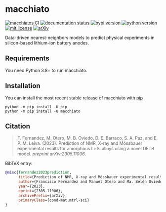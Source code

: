 # macchiato

[![macchiatos CI](https://github.com/fernandezfran/macchiato/actions/workflows/CI.yml/badge.svg)](https://github.com/fernandezfran/macchiato/actions/workflows/CI.yml)
[![documentation status](https://readthedocs.org/projects/macchiato/badge/?version=latest)](https://macchiato.readthedocs.io/en/latest/?badge=latest)
[![pypi version](https://img.shields.io/pypi/v/macchiato)](https://pypi.org/project/macchiato/)
[![python version](https://img.shields.io/badge/python-3.8%2B-4584b6)](https://www.python.org/)
[![mit license](https://img.shields.io/badge/License-MIT-ffde57)](https://github.com/fernandezfran/macchiato/blob/main/LICENSE)
[![arXiv](https://img.shields.io/badge/arXiv-2305.11006-b31b1b)](https://arxiv.org/abs/2305.11006)

Data-driven nearest-neighbors models to predict physical experiments in
silicon-based lithium-ion battery anodes.


## Requirements

You need Python 3.8+ to run macchiato.


## Installation

You can install the most recent stable release of macchiato with 
[pip](https://pip.pypa.io/en/latest/)

```
python -m pip install -U pip
python -m pip install -U macchiato
```


## Citation

> F. Fernandez, M. Otero, M. B. Oviedo, D. E. Barraco, S. A. Paz, and E. P. M. Leiva.
> (2023). Prediction of NMR, X-ray and Mössbauer experimental results for amorphous 
> Li-Si alloys using a novel DFTB model. _preprint arXiv:2305.11006_.

BibTeX entry:

```bibtex
@misc{fernandez2023prediction,
      title={Prediction of NMR, X-ray and Mössbauer experimental results for amorphous Li-Si alloys using a novel DFTB model},
      author={Francisco Fernandez and Manuel Otero and Ma. Belén Oviedo and Daniel E. Barraco and S. Alexis Paz and Ezequiel P. M. Leiva},
      year={2023},
      eprint={2305.11006},
      archivePrefix={arXiv},
      primaryClass={cond-mat.mtrl-sci}
}
```
